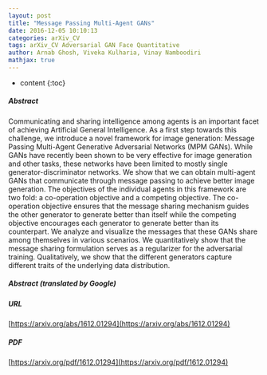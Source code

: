 ```yaml
---
layout: post
title: "Message Passing Multi-Agent GANs"
date: 2016-12-05 10:10:13
categories: arXiv_CV
tags: arXiv_CV Adversarial GAN Face Quantitative
author: Arnab Ghosh, Viveka Kulharia, Vinay Namboodiri
mathjax: true
---
```


* content
{:toc}

##### Abstract
Communicating and sharing intelligence among agents is an important facet of achieving Artificial General Intelligence. As a first step towards this challenge, we introduce a novel framework for image generation: Message Passing Multi-Agent Generative Adversarial Networks (MPM GANs). While GANs have recently been shown to be very effective for image generation and other tasks, these networks have been limited to mostly single generator-discriminator networks. We show that we can obtain multi-agent GANs that communicate through message passing to achieve better image generation. The objectives of the individual agents in this framework are two fold: a co-operation objective and a competing objective. The co-operation objective ensures that the message sharing mechanism guides the other generator to generate better than itself while the competing objective encourages each generator to generate better than its counterpart. We analyze and visualize the messages that these GANs share among themselves in various scenarios. We quantitatively show that the message sharing formulation serves as a regularizer for the adversarial training. Qualitatively, we show that the different generators capture different traits of the underlying data distribution.

##### Abstract (translated by Google)


##### URL
[https://arxiv.org/abs/1612.01294](https://arxiv.org/abs/1612.01294)

##### PDF
[https://arxiv.org/pdf/1612.01294](https://arxiv.org/pdf/1612.01294)

